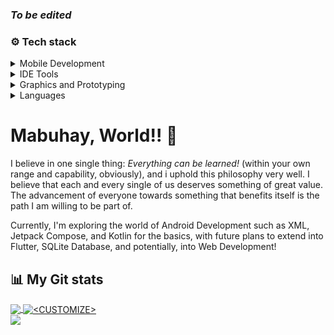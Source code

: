 ### *To be edited*

### ⚙️ Tech stack

<details>
<summary> Mobile Development</summary>
-  Java <br>
-  Gradle <br>
-  Kotlin <br>
-  Jetpack Compose <br>
</details>

<details>
<summary> IDE Tools</summary>
-  VSCode <br>
-  Visual Studio <br> 
-  Atom <br>
-  Intellij IDEA <br>  
-  Android Studio <br>
-  Apache NetBeans <br>
</details>

<details>
<summary> Graphics and Prototyping</summary>
-  Inkscape <br>
-  Adobe Photoshop <br> 
-  Adobe Animate <br>
-  Canva <br>
-  Figma <br>
</details>

<details>
<summary> Languages</summary>
-  PHP <br>
-  Java <br> 
-  HTML <br>
-  CSS <br>
</details>

<p align=center>
</p>

# Mabuhay, World!! 👋

I believe in one single thing: *Everything can be learned!* (within your own range and capability, obviously), and i uphold this philosophy very well. I believe that each and every single of us deserves something of great value. The advancement of everyone towards something that benefits itself is the path I am willing to be part of. 

Currently, I'm exploring the world of Android Development such as XML, Jetpack Compose, and Kotlin for the basics, with future plans to extend into Flutter, SQLite Database, and potentially, into Web Development!

## 📊 My Git stats
<a href="https://github.com/danskyvich/danskyvich">
  <img align="center" src="https://github-readme-stats.vercel.app/api/top-langs/?username=danskyvich&hide=java,html,tex&title_color=ffffff&text_color=c9cacc&icon_color=2bbc8a&bg_color=1d1f21&langs_count=3" />
</a>
<a href="https://github.com/danskyvich/Organizely">
  <img align="center" src="https://github-readme-stats.vercel.app/api?username=danskyvich&show_icons=true&line_height=27&count_private=true&title_color=ffffff&text_color=c9cacc&icon_color=2bbc8a&bg_color=1d1f21" alt="<CUSTOMIZE>" />
</a>
<br>
<a href=”https://github.com/danskyvich/Organizely">
 <img align=”center” src=”https://github-readme-stats.vercel.app/api/pin/?username=danskyvich&repo=Organizely&title_color=ffffff&text_color=c9cacc&icon_color=2bbc8a&bg_color=1d1f21" />
</a>




